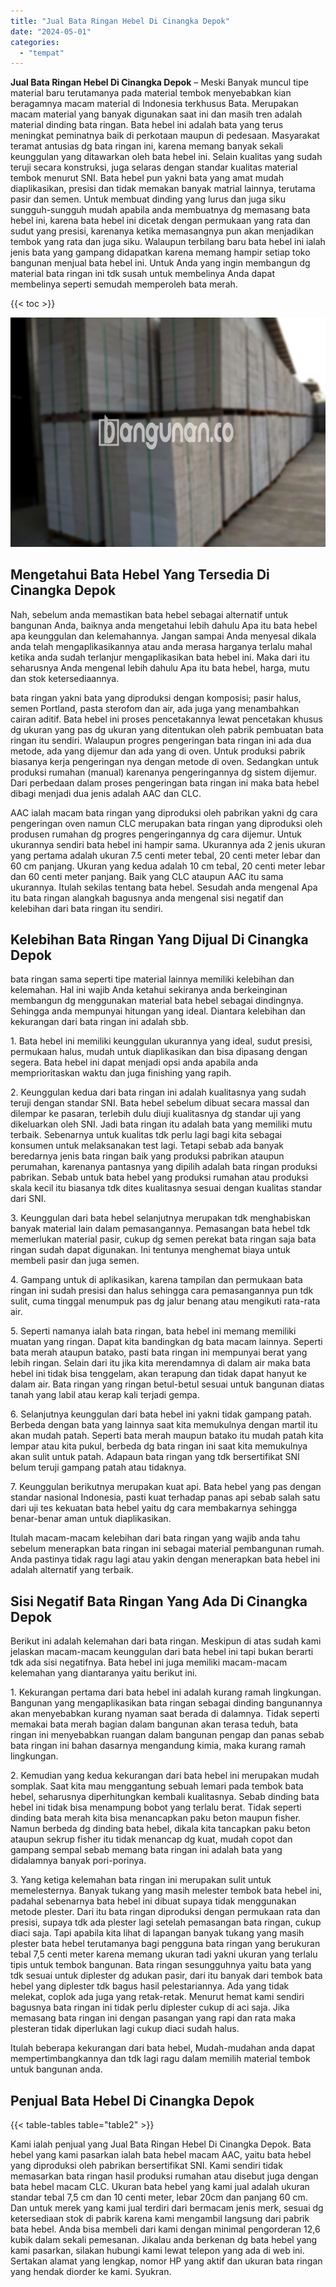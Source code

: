 ```yaml
---
title: "Jual Bata Ringan Hebel Di Cinangka Depok"
date: "2024-05-01"
categories: 
  - "tempat"
---
```


**Jual Bata Ringan Hebel Di Cinangka Depok** – Meski Banyak muncul tipe material baru terutamanya pada material tembok menyebabkan kian beragamnya macam material di Indonesia terkhusus Bata. Merupakan macam material yang banyak digunakan saat ini dan masih tren adalah material dinding bata ringan. Bata hebel ini adalah bata yang terus meningkat peminatnya baik di perkotaan maupun di pedesaan. Masyarakat teramat antusias dg bata ringan ini, karena memang banyak sekali keunggulan yang ditawarkan oleh bata hebel ini. Selain kualitas yang sudah teruji secara konstruksi, juga selaras dengan standar kualitas material tembok menurut SNI. Bata hebel pun yakni bata yang amat mudah diaplikasikan, presisi dan tidak memakan banyak matrial lainnya, terutama pasir dan semen. Untuk membuat dinding yang lurus dan juga siku sungguh-sungguh mudah apabila anda membuatnya dg memasang bata hebel ini, karena bata hebel ini dicetak dengan permukaan yang rata dan sudut yang presisi, karenanya ketika memasangnya pun akan menjadikan tembok yang rata dan juga siku. Walaupun terbilang baru bata hebel ini ialah jenis bata yang gampang didapatkan karena memang hampir setiap toko bangunan menjual bata hebel ini. Untuk Anda yang ingin membangun dg material bata ringan ini tdk susah untuk membelinya Anda dapat membelinya seperti semudah memperoleh bata merah.

{{< toc >}}

![Jual Bata Ringan Hebel Di Cinangka Depok](/images/jual-hebel-murah-02.png)

## Mengetahui Bata Hebel Yang Tersedia Di Cinangka Depok

Nah, sebelum anda memastikan bata hebel sebagai alternatif untuk bangunan Anda, baiknya anda mengetahui lebih dahulu Apa itu bata hebel apa keunggulan dan kelemahannya. Jangan sampai Anda menyesal dikala anda telah mengaplikasikannya atau anda merasa harganya terlalu mahal ketika anda sudah terlanjur mengaplikasikan bata hebel ini. Maka dari itu seharusnya Anda mengenal lebih dahulu Apa itu bata hebel, harga, mutu dan stok ketersediaannya.

bata ringan yakni bata yang diproduksi dengan komposisi; pasir halus, semen Portland, pasta sterofom dan air, ada juga yang menambahkan cairan aditif. Bata hebel ini proses pencetakannya lewat pencetakan khusus dg ukuran yang pas dg ukuran yang ditentukan oleh pabrik pembuatan bata ringan itu sendiri. Walaupun progres pengeringan bata ringan ini ada dua metode, ada yang dijemur dan ada yang di oven. Untuk produksi pabrik biasanya kerja pengeringan nya dengan metode di oven. Sedangkan untuk produksi rumahan (manual) karenanya pengeringannya dg sistem dijemur. Dari perbedaan dalam proses pengeringan bata ringan ini maka bata hebel dibagi menjadi dua jenis adalah AAC dan CLC.

AAC ialah macam bata ringan yang diproduksi oleh pabrikan yakni dg cara pengeringan oven namun CLC merupakan bata ringan yang diproduksi oleh produsen rumahan dg progres pengeringannya dg cara dijemur. Untuk ukurannya sendiri bata hebel ini hampir sama. Ukurannya ada 2 jenis ukuran yang pertama adalah ukuran 7.5 centi meter tebal, 20 centi meter lebar dan 60 cm panjang. Ukuran yang kedua adalah 10 cm tebal, 20 centi meter lebar dan 60 centi meter panjang. Baik yang CLC ataupun AAC itu sama ukurannya. Itulah sekilas tentang bata hebel. Sesudah anda mengenal Apa itu bata ringan alangkah bagusnya anda mengenal sisi negatif dan kelebihan dari bata ringan itu sendiri.

## Kelebihan Bata Ringan Yang Dijual Di Cinangka Depok

bata ringan sama seperti tipe material lainnya memiliki kelebihan dan kelemahan. Hal ini wajib Anda ketahui sekiranya anda berkeinginan membangun dg menggunakan material bata hebel sebagai dindingnya. Sehingga anda mempunyai hitungan yang ideal. Diantara kelebihan dan kekurangan dari bata ringan ini adalah sbb.

1\. Bata hebel ini memiliki keunggulan ukurannya yang ideal, sudut presisi, permukaan halus, mudah untuk diaplikasikan dan bisa dipasang dengan segera. Bata hebel ini dapat menjadi opsi anda apabila anda memprioritaskan waktu dan juga finishing yang rapih.

2\. Keunggulan kedua dari bata ringan ini adalah kualitasnya yang sudah teruji dengan standar SNI. Bata hebel sebelum dibuat secara massal dan dilempar ke pasaran, terlebih dulu diuji kualitasnya dg standar uji yang dikeluarkan oleh SNI. Jadi bata ringan itu adalah bata yang memiliki mutu terbaik. Sebenarnya untuk kualitas tdk perlu lagi bagi kita sebagai konsumen untuk melaksanakan test lagi. Tetapi sebab ada banyak beredarnya jenis bata ringan baik yang produksi pabrikan ataupun perumahan, karenanya pantasnya yang dipilih adalah bata ringan produksi pabrikan. Sebab untuk bata hebel yang produksi rumahan atau produksi skala kecil itu biasanya tdk dites kualitasnya sesuai dengan kualitas standar dari SNI.

3\. Keunggulan dari bata hebel selanjutnya merupakan tdk menghabiskan banyak material lain dalam pemasangannya. Pemasangan bata hebel tdk memerlukan material pasir, cukup dg semen perekat bata ringan saja bata ringan sudah dapat digunakan. Ini tentunya menghemat biaya untuk membeli pasir dan juga semen.

4\. Gampang untuk di aplikasikan, karena tampilan dan permukaan bata ringan ini sudah presisi dan halus sehingga cara pemasangannya pun tdk sulit, cuma tinggal menumpuk pas dg jalur benang atau mengikuti rata-rata air.

5\. Seperti namanya ialah bata ringan, bata hebel ini memang memiliki muatan yang ringan. Dapat kita bandingkan dg bata macam lainnya. Seperti bata merah ataupun batako, pasti bata ringan ini mempunyai berat yang lebih ringan. Selain dari itu jika kita merendamnya di dalam air maka bata hebel ini tidak bisa tenggelam, akan terapung dan tidak dapat hanyut ke dalam air. Bata ringan yang ringan betul-betul sesuai untuk bangunan diatas tanah yang labil atau kerap kali terjadi gempa.

6\. Selanjutnya keunggulan dari bata hebel ini yakni tidak gampang patah. Berbeda dengan bata yang lainnya saat kita memukulnya dengan martil itu akan mudah patah. Seperti bata merah maupun batako itu mudah patah kita lempar atau kita pukul, berbeda dg bata ringan ini saat kita memukulnya akan sulit untuk patah. Adapaun bata ringan yang tdk bersertifikat SNI belum teruji gampang patah atau tidaknya.

7\. Keunggulan berikutnya merupakan kuat api. Bata hebel yang pas dengan standar nasional Indonesia, pasti kuat terhadap panas api sebab salah satu dari uji tes kekuatan bata hebel yaitu dg cara membakarnya sehingga benar-benar aman untuk diaplikasikan.

Itulah macam-macam kelebihan dari bata ringan yang wajib anda tahu sebelum menerapkan bata ringan ini sebagai material pembangunan rumah. Anda pastinya tidak ragu lagi atau yakin dengan menerapkan bata hebel ini adalah alternatif yang terbaik.

## Sisi Negatif Bata Ringan Yang Ada Di Cinangka Depok

Berikut ini adalah kelemahan dari bata ringan. Meskipun di atas sudah kami jelaskan macam-macam keunggulan dari bata hebel ini tapi bukan berarti tdk ada sisi negatifnya. Bata hebel ini juga memiliki macam-macam kelemahan yang diantaranya yaitu berikut ini.

1\. Kekurangan pertama dari bata hebel ini adalah kurang ramah lingkungan. Bangunan yang mengaplikasikan bata ringan sebagai dinding bangunannya akan menyebabkan kurang nyaman saat berada di dalamnya. Tidak seperti memakai bata merah bagian dalam bangunan akan terasa teduh, bata ringan ini menyebabkan ruangan dalam bangunan pengap dan panas sebab bata ringan ini bahan dasarnya mengandung kimia, maka kurang ramah lingkungan.

2\. Kemudian yang kedua kekurangan dari bata hebel ini merupakan mudah somplak. Saat kita mau menggantung sebuah lemari pada tembok bata hebel, seharusnya diperhitungkan kembali kualitasnya. Sebab dinding bata hebel ini tidak bisa menampung bobot yang terlalu berat. Tidak seperti dinding bata merah kita bisa menancapkan paku beton maupun fisher. Namun berbeda dg dinding bata hebel, dikala kita tancapkan paku beton ataupun sekrup fisher itu tidak menancap dg kuat, mudah copot dan gampang sempal sebab memang bata ringan ini adalah bata yang didalamnya banyak pori-porinya.

3\. Yang ketiga kelemahan bata ringan ini merupakan sulit untuk memelesternya. Banyak tukang yang masih melester tembok bata hebel ini, padahal sebenarnya bata hebel ini dibuat supaya tidak menggunakan metode plester. Dari itu bata ringan diproduksi dengan permukaan rata dan presisi, supaya tdk ada plester lagi setelah pemasangan bata ringan, cukup diaci saja. Tapi apabila kita lihat di lapangan banyak tukang yang masih plester bata hebel terutamanya bagi pengguna bata ringan yang berukuran tebal 7,5 centi meter karena memang ukuran tadi yakni ukuran yang terlalu tipis untuk tembok bangunan. Bata ringan sesungguhnya yaitu bata yang tdk sesuai untuk diplester dg adukan pasir, dari itu banyak dari tembok bata hebel yang diplester tdk bagus hasil pelestariannya. Ada yang tidak melekat, coplok ada juga yang retak-retak. Menurut hemat kami sendiri bagusnya bata ringan ini tidak perlu diplester cukup di aci saja. Jika memasang bata ringan ini dengan pasangan yang rapi dan rata maka plesteran tidak diperlukan lagi cukup diaci sudah halus.

Itulah beberapa kekurangan dari bata hebel, Mudah-mudahan anda dapat mempertimbangkannya dan tdk lagi ragu dalam memilih material tembok untuk bangunan anda.

## Penjual Bata Hebel Di Cinangka Depok

{{< table-tables table="table2" >}}

Kami ialah penjual yang Jual Bata Ringan Hebel Di Cinangka Depok. Bata hebel yang kami pasarkan ialah bata hebel macam AAC, yaitu bata hebel yang diproduksi oleh pabrikan bersertifikat SNI. Kami sendiri tidak memasarkan bata ringan hasil produksi rumahan atau disebut juga dengan bata hebel macam CLC. Ukuran bata hebel yang kami jual adalah ukuran standar tebal 7,5 cm dan 10 centi meter, lebar 20cm dan panjang 60 cm. Dan untuk merek yang kami jual terdiri dari bermacam jenis merk, sesuai dg ketersediaan stok di pabrik karena kami mengambil langsung dari pabrik bata hebel. Anda bisa membeli dari kami dengan minimal pengorderan 12,6 kubik dalam sekali pemesanan. Jikalau anda berkenan dg bata hebel yang kami pasarkan, silakan hubungi kami lewat telepon yang ada di web ini. Sertakan alamat yang lengkap, nomor HP yang aktif dan ukuran bata ringan yang hendak diorder ke kami. Syukran.
